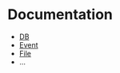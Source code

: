 Documentation
=============
* [DB](https://github.com/AttwFramework/DB/blob/master/README.md)
* [Event](https://github.com/AttwFramework/Event/blob/master/README.md)
* [File](https://github.com/AttwFramework/File/blob/master/README.md)
* ...
